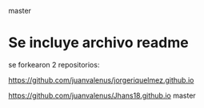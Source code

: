  master
# Se incluye archivo readme

se forkearon 2 repositorios:

https://github.com/juanvalenus/jorgeriquelmez.github.io

https://github.com/juanvalenus/Jhans18.github.io
master
